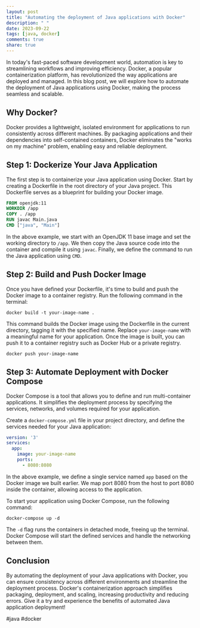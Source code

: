 ```yaml
---
layout: post
title: "Automating the deployment of Java applications with Docker"
description: " "
date: 2023-09-22
tags: [java, docker]
comments: true
share: true
---
```


In today's fast-paced software development world, automation is key to streamlining workflows and improving efficiency. Docker, a popular containerization platform, has revolutionized the way applications are deployed and managed. In this blog post, we will explore how to automate the deployment of Java applications using Docker, making the process seamless and scalable.

## Why Docker?

Docker provides a lightweight, isolated environment for applications to run consistently across different machines. By packaging applications and their dependencies into self-contained containers, Docker eliminates the "works on my machine" problem, enabling easy and reliable deployment.

## Step 1: Dockerize Your Java Application

The first step is to containerize your Java application using Docker. Start by creating a Dockerfile in the root directory of your Java project. This Dockerfile serves as a blueprint for building your Docker image.

```Dockerfile
FROM openjdk:11
WORKDIR /app
COPY . /app
RUN javac Main.java
CMD ["java", "Main"]
```

In the above example, we start with an OpenJDK 11 base image and set the working directory to `/app`. We then copy the Java source code into the container and compile it using `javac`. Finally, we define the command to run the Java application using `CMD`.

## Step 2: Build and Push Docker Image

Once you have defined your Dockerfile, it's time to build and push the Docker image to a container registry. Run the following command in the terminal:

```
docker build -t your-image-name .
```

This command builds the Docker image using the Dockerfile in the current directory, tagging it with the specified name. Replace `your-image-name` with a meaningful name for your application. Once the image is built, you can push it to a container registry such as Docker Hub or a private registry.

```
docker push your-image-name
```

## Step 3: Automate Deployment with Docker Compose

Docker Compose is a tool that allows you to define and run multi-container applications. It simplifies the deployment process by specifying the services, networks, and volumes required for your application.

Create a `docker-compose.yml` file in your project directory, and define the services needed for your Java application:

```yaml
version: '3'
services:
  app:
    image: your-image-name
    ports:
      - 8080:8080
```

In the above example, we define a single service named `app` based on the Docker image we built earlier. We map port 8080 from the host to port 8080 inside the container, allowing access to the application.

To start your application using Docker Compose, run the following command:

```
docker-compose up -d
```

The `-d` flag runs the containers in detached mode, freeing up the terminal. Docker Compose will start the defined services and handle the networking between them.

## Conclusion

By automating the deployment of your Java applications with Docker, you can ensure consistency across different environments and streamline the deployment process. Docker's containerization approach simplifies packaging, deployment, and scaling, increasing productivity and reducing errors. Give it a try and experience the benefits of automated Java application deployment!

#java #docker